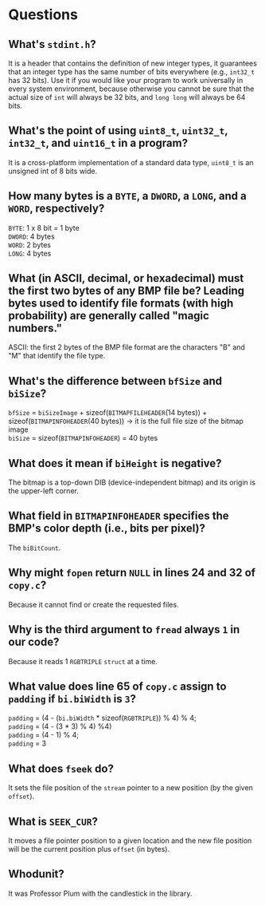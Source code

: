 # Questions

## What's `stdint.h`?
It is a header that contains the definition of new integer types, it guarantees that an integer type has the same number of bits everywhere (e.g., `int32_t` has 32 bits).
Use it if you would like your program to work universally in every system environment, because otherwise you cannot be sure that the actual size of `int` will always be 32 bits, and `long long` will always be 64 bits.


## What's the point of using `uint8_t`, `uint32_t`, `int32_t`, and `uint16_t` in a program?
It is a cross-platform implementation of a standard data type, `uint8_t` is an unsigned int of 8 bits wide.


## How many bytes is a `BYTE`, a `DWORD`, a `LONG`, and a `WORD`, respectively?
`BYTE`: 1 x 8 bit = 1 byte  
`DWORD`: 4 bytes  
`WORD`: 2 bytes  
`LONG`: 4 bytes


## What (in ASCII, decimal, or hexadecimal) must the first two bytes of any BMP file be? Leading bytes used to identify file formats (with high probability) are generally called "magic numbers."
ASCII: the first 2 bytes of the BMP file format are the characters "B" and "M" that identify the file type.


## What's the difference between `bfSize` and `biSize`?
`bfSize` = `biSizeImage` + sizeof(`BITMAPFILEHEADER`(14 bytes)) + sizeof(`BITMAPINFOHEADER`(40 bytes)) ->  it is the full file size of the bitmap image  
`biSize` = sizeof(`BITMAPINFOHEADER`) = 40 bytes


## What does it mean if `biHeight` is negative?
The bitmap is a top-down DIB (device-independent bitmap) and its origin is the upper-left corner.


## What field in `BITMAPINFOHEADER` specifies the BMP's color depth (i.e., bits per pixel)?
The `biBitCount`.


## Why might `fopen` return `NULL` in lines 24 and 32 of `copy.c`?
Because it cannot find or create the requested files.


## Why is the third argument to `fread` always `1` in our code?
Because it reads 1 `RGBTRIPLE` `struct` at a time.


## What value does line 65 of `copy.c` assign to `padding` if `bi.biWidth` is `3`?
`padding` = (4 - (`bi.biWidth` * sizeof(`RGBTRIPLE`)) % 4) % 4;  
`padding` = (4 - (3 * 3) % 4) %4)  
`padding` = (4 - 1) % 4;  
`padding` = 3


## What does `fseek` do?
It sets the file position of the `stream` pointer to a new position (by the given `offset`).


## What is `SEEK_CUR`?
It moves a file pointer position to a given location and the new file position will be the current position plus `offset` (in bytes).


## Whodunit?
It was Professor Plum with the candlestick in the library.
